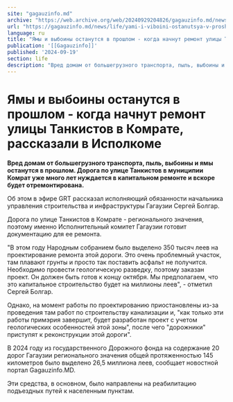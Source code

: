```yaml
---
site: "gagauzinfo.md"
archive: "https://web.archive.org/web/20240929204826/gagauzinfo.md/news/life/yami-i-viboini-ostanutsya-v-proshlom-kogda-nachnut-remont-ulitsi-tankistov-v-komrate-rasskazali-v-ispolkome"
url: "https://gagauzinfo.md/news/life/yami-i-viboini-ostanutsya-v-proshlom-kogda-nachnut-remont-ulitsi-tankistov-v-komrate-rasskazali-v-ispolkome"
language: ru
title: "Ямы и выбоины останутся в прошлом - когда начнут ремонт улицы Танкистов в Комрате, рассказали в Исполкоме"
publication: '[[Gagauzinfo]]'
published: '2024-09-19'
section: life
description: "Вред домам от большегрузного транспорта, пыль, выбоины и ямы останутся в прошлом. Дорога по улице Танкистов в муниципии Комрат уже много лет нуждается в капитальном ремонте и вскоре будет отремонтирована."
---
```


# Ямы и выбоины останутся в прошлом - когда начнут ремонт улицы Танкистов в Комрате, рассказали в Исполкоме

**Вред домам от большегрузного транспорта, пыль, выбоины и ямы останутся в прошлом. Дорога по улице Танкистов в муниципии Комрат уже много лет нуждается в капитальном ремонте и вскоре будет отремонтирована.**

Об этом в эфире GRT рассказал исполняющий обязанности начальника управления строительства и инфраструктуры Гагаузии Сергей Болгар.

Дорога по улице Танкистов в Комрате - регионального значения, поэтому именно Исполнительный комитет Гагаузии готовит документацию для ее ремонта.

"В этом году Народным собранием было выделено 350 тысяч леев на проектирование ремонта этой дороги. Это очень проблемный участок, там плавают грунты и просто так поставить асфальт не получится. Необходимо провести геологическую разведку, поэтому заказан проект. Он должен быть готов к концу октября. Мы предполагаем, что это капитальное строительство будет на миллионы леев", - отметил Сергей Болгар.

Однако, на момент работы по проектированию приостановлены из-за проведения там работ по строительству канализации и, "как только эти работы примэрия завершит, будет разработан проект с учетом геологических особенностей этой зоны", после чего "дорожники" приступят к реконструкции этой дороги".

В 2024 году из государственного Дорожного фонда на содержание 20 дорог Гагаузии регионального значения общей протяженностью 145 километров было выделено 26,5 миллиона леев, сообщает новостной портал Gagauzinfo.MD.

Эти средства, в основном, было направлены на реабилитацию подъездных путей к населенным пунктам.